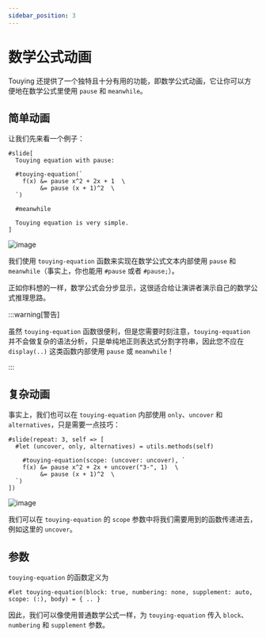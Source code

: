 ```yaml
---
sidebar_position: 3
---
```


# 数学公式动画

Touying 还提供了一个独特且十分有用的功能，即数学公式动画，它让你可以方便地在数学公式里使用 `pause` 和 `meanwhile`。

## 简单动画

让我们先来看一个例子：

```typst
#slide[
  Touying equation with pause:

  #touying-equation(`
    f(x) &= pause x^2 + 2x + 1  \
         &= pause (x + 1)^2  \
  `)

  #meanwhile

  Touying equation is very simple.
]
```

![image](https://github.com/touying-typ/touying/assets/34951714/d176e61f-c0da-4c2a-a1bf-52621be5adb2)


我们使用 `touying-equation` 函数来实现在数学公式文本内部使用 `pause` 和 `meanwhile`（事实上，你也能用 `#pause` 或者 `#pause;`）。

正如你料想的一样，数学公式会分步显示，这很适合给让演讲者演示自己的数学公式推理思路。

:::warning[警告]

虽然 `touying-equation` 函数很便利，但是您需要时刻注意，`touying-equation` 并不会做复杂的语法分析，只是单纯地正则表达式分割字符串，因此您不应在 `display(..)` 这类函数内部使用 `pause` 或 `meanwhile`！

:::


## 复杂动画

事实上，我们也可以在 `touying-equation` 内部使用 `only`、`uncover` 和 `alternatives`，只是需要一点技巧：

```typst
#slide(repeat: 3, self => [
  #let (uncover, only, alternatives) = utils.methods(self)

    #touying-equation(scope: (uncover: uncover), `
    f(x) &= pause x^2 + 2x + uncover("3-", 1)  \
         &= pause (x + 1)^2  \
  `)
])
```

![image](https://github.com/touying-typ/touying/assets/34951714/f2df14a2-6424-4c53-81f7-1595aa330660)


我们可以在 `touying-equation` 的 `scope` 参数中将我们需要用到的函数传递进去，例如这里的 `uncover`。


## 参数

`touying-equation` 的函数定义为

```typst
#let touying-equation(block: true, numbering: none, supplement: auto, scope: (:), body) = { .. }
```

因此，我们可以像使用普通数学公式一样，为 `touying-equation` 传入 `block`、`numbering` 和 `supplement` 参数。